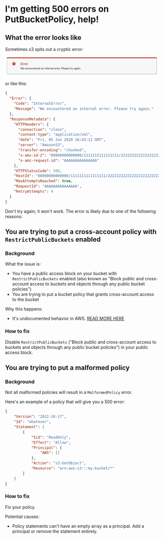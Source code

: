 # I'm getting 500 errors on PutBucketPolicy, help!

## What the error looks like

Sometimes s3 spits out a cryptic error:

![Big red error message in the AWS Console. The title of the error is "Error" and the text of the error is "We encountered an internal error. Please try again."](/assets/images/aws_s3_put_policy_500_internal_error.png)

or like this:

```json
{
  "Error": {
    "Code": "InternalError",
    "Message": "We encountered an internal error. Please try again."
  },
  "ResponseMetadata": {
    "HTTPHeaders": {
      "connection": "close",
      "content-type": "application/xml",
      "date": "Fri, 05 Jun 2020 16:43:12 GMT",
      "server": "AmazonS3",
      "transfer-encoding": "chunked",
      "x-amz-id-2": "00000000000000/1111111111111111/22222222222222222222222222222222=",
      "x-amz-request-id": "AAAAAAAAAAAAAAA"
    },
    "HTTPStatusCode": 500,
    "HostId": "00000000000000/1111111111111111/22222222222222222222222222222222=",
    "MaxAttemptsReached": true,
    "RequestId": "AAAAAAAAAAAAAAA",
    "RetryAttempts": 4
  }
}
```

Don't try again; it won't work. The error is likely due to one of the following reasons:

## You are trying to put a cross-account policy with `RestrictPublicBuckets` enabled

### Background

What the issue is:
* You have a public access block on your bucket with `RestrictPublicBuckets` enabled (also known as "Block public and cross-account access to buckets and objects through any public bucket policies")
* You are trying to put a bucket policy that grants cross-account access to the bucket

Why this happens:
* It's undocumented behavior in AWS. [READ MORE HERE](./s3_public_access_block.md)

### How to fix

Disable `RestrictPublicBuckets` ("Block public and cross-account access to buckets and objects through any public bucket policies") in your public access block.

## You are trying to put a malformed policy

### Background

Not all malformed policies will result in a `MalformedPolicy` error. 

Here's an example of a policy that will give you a 500 error:

```json
{
    "Version": "2012-10-17",
    "Id": "whatever",
    "Statement": [
        {
            "Sid": "ReadOnly",
            "Effect": "Allow",
            "Principal": {
                "AWS": []
            },
            "Action": "s3:GetObject",
            "Resource": "arn:aws:s3:::my-bucket/*"
        }
    ]
}
```

### How to fix

Fix your policy.

Potential causes:
* Policy statements can't have an empty array as a principal. Add a principal or remove the statement entirely.
